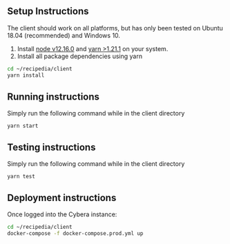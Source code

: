 ## Setup Instructions

The client should work on all platforms, but has only been tested on Ubuntu 18.04 (recommended) and Windows 10.

1. Install [node v12.16.0](https://nodejs.org/en/download/) and [yarn >1.21.1](https://classic.yarnpkg.com/en/docs/install/) on your system.
2. Install all package dependencies using yarn

```bash
cd ~/recipedia/client
yarn install
```

## Running instructions

Simply run the following command while in the client directory

```
yarn start
```

## Testing instructions

Simply run the following command while in the client directory

```
yarn test
```

## Deployment instructions

Once logged into the Cybera instance:
```bash
cd ~/recipedia/client
docker-compose -f docker-compose.prod.yml up
```
